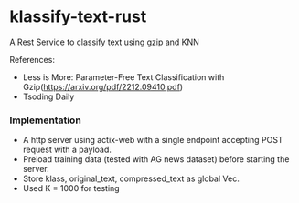 # klassify-text-rust
A Rest Service to classify text using gzip and KNN

References:
- Less is More: Parameter-Free Text Classification with Gzip(https://arxiv.org/pdf/2212.09410.pdf)
- Tsoding Daily

### Implementation
- A http server using actix-web with a single endpoint accepting POST request with a payload.
- Preload training data (tested with AG news dataset) before starting the server.
- Store klass, original_text, compressed_text as global Vec.
- Used K = 1000 for testing 

